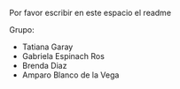 Por favor escribir en este espacio el readme

Grupo:

- Tatiana  Garay
- Gabriela Espinach Ros
- Brenda Diaz
- Amparo Blanco de la Vega